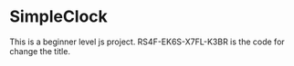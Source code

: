 # SimpleClock
This is a beginner level js project.
RS4F-EK6S-X7FL-K3BR is the code for change the title.
